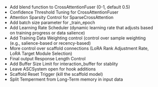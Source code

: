 - Add blend function to CrossAttentionFuser (0-1, default 0.5)
- Confidence Threshold Tuning for CrossAttentionFuser
- Attention Sparsity Control for SparseCrossAttention
- Add batch size parameter for _train_epoch
- Add Learning Rate Scheduler (dynamic learning rate that adjusts based on training progress or data salience)
- Add Training Data Weighting control (control over sample weighting (e.g., salience-based or recency-based)
- More control over scaffold connections (LoRA Rank Adjustment Rate, LoRA Target Module Selection)
- Final output Response Length Control
- Add Buffer Size Limit for interaction_buffer for stablity
- Leave ASCSystem open for hook additions
- Scaffold Reset Trigger (kill the scaffold model)
- Split Temperment from Long-Term memory in input data





